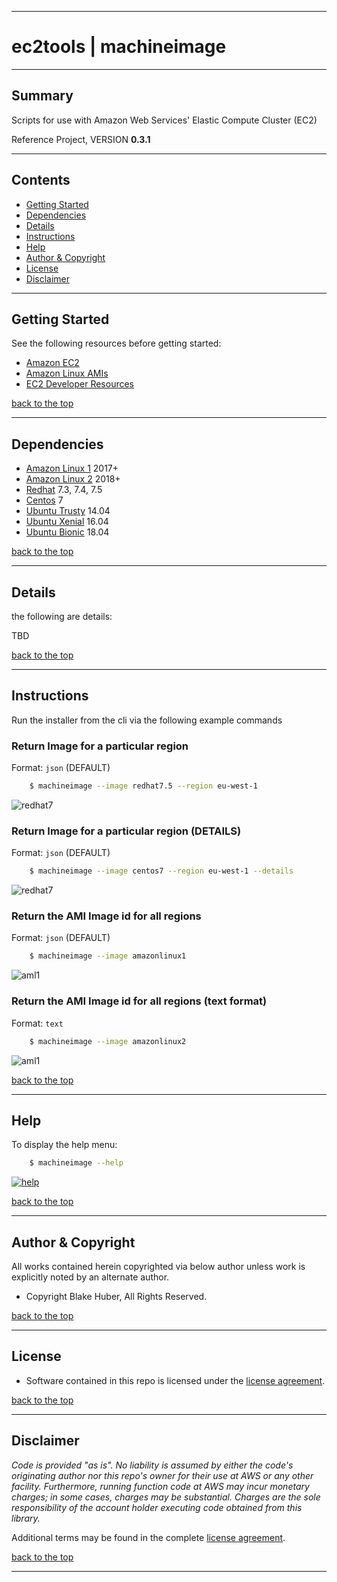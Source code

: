 <a name="top"></a>
* * *
# ec2tools | machineimage
* * *

## Summary

Scripts for use with Amazon Web Services' Elastic Compute Cluster (EC2)

Reference Project, VERSION **0.3.1**

* * *

## Contents

* [Getting Started](#getting-started)
* [Dependencies](#dependencies)
* [Details](#details)
* [Instructions](#instructions)
* [Help](#help)
* [Author & Copyright](#author--copyright)
* [License](#license)
* [Disclaimer](#disclaimer)


* * *

## Getting Started

See the following resources before getting started:

- [Amazon EC2](https://aws.amazon.com/ec2)
- [Amazon Linux AMIs](https://aws.amazon.com/amazon-linux-ami)
- [EC2 Developer Resources](https://aws.amazon.com/ec2/developer-resources/)

[back to the top](#top)

* * *

## Dependencies

* [Amazon Linux 1](https://aws.amazon.com/amazon-linux-ami) 2017+
* [Amazon Linux 2](https://aws.amazon.com/amazon-linux-2) 2018+
* [Redhat](https://aws.amazon.com/partners/redhat/) 7.3, 7.4, 7.5
* [Centos](https://aws.amazon.com/marketplace/seller-profile?id=16cb8b03-256e-4dde-8f34-1b0f377efe89) 7
* [Ubuntu Trusty](https://aws.amazon.com/marketplace/search/results?x=0&y=0&searchTerms=ubuntu+14.04) 14.04
* [Ubuntu Xenial](https://aws.amazon.com/marketplace/pp/B01JBL2M0O?qid=1532883122707) 16.04
* [Ubuntu Bionic](https://aws.amazon.com/marketplace/search/results?x=0&y=0&searchTerms=ubuntu+18.04) 18.04

[back to the top](#top)

* * *

## Details

the following are details:

TBD

[back to the top](#top)

* * *

## Instructions

Run the installer from the cli via the following example commands

### Return Image for a particular region

Format:  `json` (DEFAULT)

```bash
    $ machineimage --image redhat7.5 --region eu-west-1
```

![redhat7](./assets/redhat7.5-1region.png)

### Return Image for a particular region (DETAILS)

Format:  `json` (DEFAULT)

```bash
    $ machineimage --image centos7 --region eu-west-1 --details
```

![redhat7](./assets/centos7-details.png)


### Return the AMI Image id for all regions

Format:  `json` (DEFAULT)

```bash
    $ machineimage --image amazonlinux1
```

![aml1](./assets/aml1-allregions.png)

### Return the AMI Image id for all regions (text format)

Format:  `text`

```bash
    $ machineimage --image amazonlinux2
```

![aml1](./assets/aml2-text.png)

[back to the top](#top)

* * *

## Help

To display the help menu:

```bash
    $ machineimage --help
```

[![help](./assets/help-menu.png)](https://rawgithub.com/fstab50/ec2tools/master/assets/help-menu.png)

[back to the top](#top)

* * *

## Author & Copyright

All works contained herein copyrighted via below author unless work is explicitly noted by an alternate author.

* Copyright Blake Huber, All Rights Reserved.

[back to the top](#top)

* * *

## License

* Software contained in this repo is licensed under the [license agreement](./LICENSE.md).

[back to the top](#top)

* * *

## Disclaimer

*Code is provided "as is". No liability is assumed by either the code's originating author nor this repo's owner for their use at AWS or any other facility. Furthermore, running function code at AWS may incur monetary charges; in some cases, charges may be substantial. Charges are the sole responsibility of the account holder executing code obtained from this library.*

Additional terms may be found in the complete [license agreement](./LICENSE.md).

[back to the top](#top)

* * *
